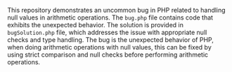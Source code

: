 This repository demonstrates an uncommon bug in PHP related to handling null values in arithmetic operations. The `bug.php` file contains code that exhibits the unexpected behavior. The solution is provided in `bugSolution.php` file, which addresses the issue with appropriate null checks and type handling. The bug is the unexpected behavior of PHP, when doing arithmetic operations with null values, this can be fixed by using strict comparison and null checks before performing arithmetic operations.